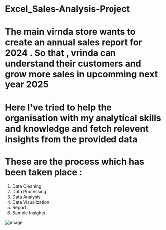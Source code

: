 # Excel_Sales-Analysis-Project

# The main virnda store wants to create an annual sales report for 2024 . So that , vrinda can understand their customers and grow more sales in upcomming next year 2025		

# Here I've tried to help the organisation with my analytical skills and knowledge and fetch relevent insights from the provided data

# These are the process which has been taken place :
 1. Data Cleaning
 2. Data Processing
 3. Data Analysis
 4. Data Visualization
 5. Report
 6. Sample Insights

![image](https://github.com/MolyaRoshida03/Excel_Sales-Analysis-Project/assets/167167392/397516ad-e0c7-4fec-a967-ee0da29320d8)
